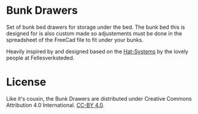 # Bunk Drawers
Set of bunk bed drawers for storage under the bed. The bunk bed this is designed for is also custom made so adjustements must be done in the spreadsheet of the FreeCad file to fit under your bunks.

Heavily inspired by and designed based on the [Hat-Systems](https://github.com/fellesverkstedet/hat-systems) by the lovely people at Fellesverksteded. 

# License
Like it's cousin, the Bunk Drawers are distributed under Creative Commons Attribution 4.0 International. [CC-BY 4.0](http://creativecommons.org/licenses/by/4.0/).

